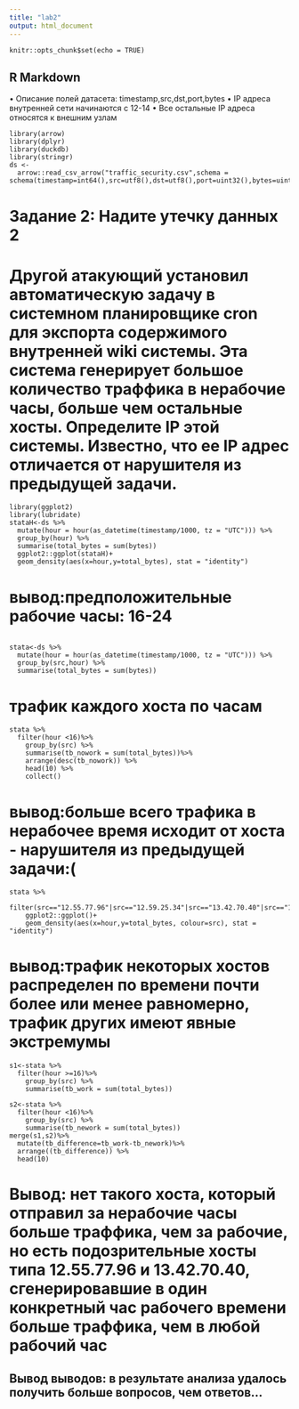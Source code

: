 ```yaml
---
title: "lab2"
output: html_document
---
```


```{r setup, include=FALSE}
knitr::opts_chunk$set(echo = TRUE)
```

## R Markdown
• Описание полей датасета: timestamp,src,dst,port,bytes
• IP адреса внутренней сети начинаются с 12-14
• Все остальные IP адреса относятся к внешним узлам


```{r}
library(arrow)
library(dplyr)
library(duckdb)
library(stringr)
ds <- 
  arrow::read_csv_arrow("traffic_security.csv",schema = schema(timestamp=int64(),src=utf8(),dst=utf8(),port=uint32(),bytes=uint32()))
```

# Задание 2: Надите утечку данных 2
# Другой атакующий установил автоматическую задачу в системном планировщике cron для экспорта содержимого внутренней wiki системы. Эта система генерирует большое количество траффика в нерабочие часы, больше чем остальные хосты. Определите IP этой системы. Известно, что ее IP адрес отличается от нарушителя из предыдущей задачи.


```{r}
library(ggplot2)
library(lubridate)
stataH<-ds %>%
  mutate(hour = hour(as_datetime(timestamp/1000, tz = "UTC"))) %>%
  group_by(hour) %>%
  summarise(total_bytes = sum(bytes))
  ggplot2::ggplot(stataH)+
  geom_density(aes(x=hour,y=total_bytes), stat = "identity")
```
# вывод:предположительные рабочие часы: 16-24
```{r}

stata<-ds %>%
  mutate(hour = hour(as_datetime(timestamp/1000, tz = "UTC"))) %>%
  group_by(src,hour) %>%
  summarise(total_bytes = sum(bytes))

```
# трафик каждого хоста по часам
```{r}
stata %>%
  filter(hour <16)%>%
    group_by(src) %>%
    summarise(tb_nowork = sum(total_bytes))%>%
    arrange(desc(tb_nowork)) %>%
    head(10) %>%
    collect()
```
# вывод:больше всего трафика в нерабочее время исходит от хоста - нарушителя из предыдущей задачи:(
```{r}
stata %>%
  filter(src=="12.55.77.96"|src=="12.59.25.34"|src=="13.42.70.40"|src=="12.45.94.34"|src=="13.39.46.94")%>%
    ggplot2::ggplot()+
    geom_density(aes(x=hour,y=total_bytes, colour=src), stat = "identity")
```
# вывод:трафик некоторых хостов распределен по времени почти более или менее равномерно, трафик других имеют явные экстремумы
```{r}
s1<-stata %>%
  filter(hour >=16)%>%
    group_by(src) %>%
    summarise(tb_work = sum(total_bytes))

s2<-stata %>%
  filter(hour <16)%>%
    group_by(src) %>%
    summarise(tb_nework = sum(total_bytes))
merge(s1,s2)%>%
  mutate(tb_difference=tb_work-tb_nework)%>%
  arrange((tb_difference)) %>%
  head(10) 
```
# Вывод: нет такого хоста, который отправил за нерабочие часы больше траффика, чем за рабочие, но есть подозрительные хосты типа 12.55.77.96 и 13.42.70.40, сгенерировавшие в один конкретный час рабочего времени больше траффика, чем в любой рабочий час
## Вывод выводов: в результате анализа удалось получить больше вопросов, чем ответов...
